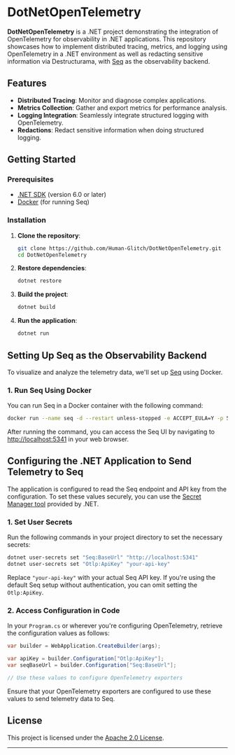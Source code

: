 # DotNetOpenTelemetry

**DotNetOpenTelemetry** is a .NET project demonstrating the integration of OpenTelemetry for observability in .NET applications. This repository showcases how to implement distributed tracing, metrics, and logging using OpenTelemetry in a .NET environment as well as redacting sensitive information via Destructurama, with [Seq](https://datalust.co/seq) as the observability backend.

## Features

- **Distributed Tracing**: Monitor and diagnose complex applications.
- **Metrics Collection**: Gather and export metrics for performance analysis.
- **Logging Integration**: Seamlessly integrate structured logging with OpenTelemetry.
- **Redactions**: Redact sensitive information when doing structured logging.

## Getting Started

### Prerequisites

- [.NET SDK](https://dotnet.microsoft.com/download) (version 6.0 or later)
- [Docker](https://www.docker.com/get-started) (for running Seq)

### Installation

1. **Clone the repository**:

   ```bash
   git clone https://github.com/Human-Glitch/DotNetOpenTelemetry.git
   cd DotNetOpenTelemetry
   ```

2. **Restore dependencies**:

   ```bash
   dotnet restore
   ```

3. **Build the project**:

   ```bash
   dotnet build
   ```

4. **Run the application**:

   ```bash
   dotnet run
   ```

## Setting Up Seq as the Observability Backend

To visualize and analyze the telemetry data, we'll set up [Seq](https://datalust.co/seq) using Docker.

### 1. Run Seq Using Docker

You can run Seq in a Docker container with the following command:

```bash
docker run --name seq -d --restart unless-stopped -e ACCEPT_EULA=Y -p 5341:80 datalust/seq
```

After running the command, you can access the Seq UI by navigating to [http://localhost:5341](http://localhost:5341) in your web browser.

## Configuring the .NET Application to Send Telemetry to Seq

The application is configured to read the Seq endpoint and API key from the configuration. To set these values securely, you can use the [Secret Manager tool](https://learn.microsoft.com/en-us/aspnet/core/security/app-secrets) provided by .NET.

### 1. Set User Secrets

Run the following commands in your project directory to set the necessary secrets:

```bash
dotnet user-secrets set "Seq:BaseUrl" "http://localhost:5341"
dotnet user-secrets set "Otlp:ApiKey" "your-api-key"
```

Replace `"your-api-key"` with your actual Seq API key. If you're using the default Seq setup without authentication, you can omit setting the `Otlp:ApiKey`.

### 2. Access Configuration in Code

In your `Program.cs` or wherever you're configuring OpenTelemetry, retrieve the configuration values as follows:

```csharp
var builder = WebApplication.CreateBuilder(args);

var apiKey = builder.Configuration["Otlp:ApiKey"];
var seqBaseUrl = builder.Configuration["Seq:BaseUrl"];

// Use these values to configure OpenTelemetry exporters
```

Ensure that your OpenTelemetry exporters are configured to use these values to send telemetry data to Seq.

## License

This project is licensed under the [Apache 2.0 License](LICENSE).

---
